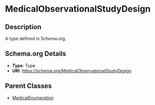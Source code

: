 # MedicalObservationalStudyDesign

## Description
A type defined in Schema.org.

## Schema.org Details
- **Type**: Type
- **URI**: https://schema.org/MedicalObservationalStudyDesign

## Parent Classes
- [MedicalEnumeration](../MedicalEnumeration.md)

